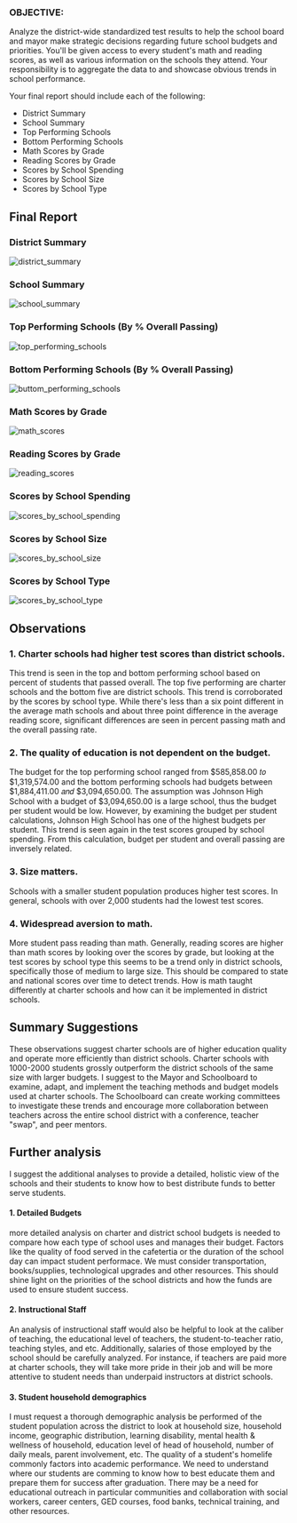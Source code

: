 ### OBJECTIVE:
Analyze the district-wide standardized test results to help the school board and mayor make strategic decisions regarding future school budgets and priorities. You'll be given access to every student's math and reading scores, as well as various information on the schools they attend. Your responsibility is to aggregate the data to and showcase obvious trends in school performance.

Your final report should include each of the following:
* District Summary
* School Summary
* Top Performing Schools
* Bottom Performing Schools
* Math Scores by Grade
* Reading Scores by Grade
* Scores by School Spending
* Scores by School Size
* Scores by School Type


## Final Report

### District Summary

![district_summary](Images/district_summary.png)


### School Summary

![school_summary](Images/school_summary.png)


### Top Performing Schools (By % Overall Passing)
  
![top_performing_schools](Images/top_performing_schools.png)  


### Bottom Performing Schools (By % Overall Passing)

![buttom_performing_schools](Images/buttom_performing_schools.png)


### Math Scores by Grade

![math_scores](Images/math_scores.png)


### Reading Scores by Grade

![reading_scores](Images/reading_scores.png)


### Scores by School Spending

![scores_by_school_spending](Images/scores_by_school_spending.png)


### Scores by School Size

![scores_by_school_size](Images/scores_by_school_size.png)


### Scores by School Type

![scores_by_school_type](Images/scores_by_school_type.png)


## Observations

### 1. Charter schools had higher test scores than district schools. 
This trend is seen in the top and bottom performing school based on percent of students that passed overall. The top five performing are charter schools and the bottom five are district schools. This trend is corroborated by the scores by school type. While there's less than a six point different in the average math schools and about three point difference in the average reading score, significant differences are seen in percent passing math and the overall passing rate.

### 2. The quality of education is not dependent on the budget. 
The budget for the top performing school ranged from  $585,858.00 𝑡𝑜 $1,319,574.00 and the bottom performing schools had budgets between  $1,884,411.00 𝑎𝑛𝑑 $3,094,650.00. The assumption was Johnson High School with a budget of $3,094,650.00 is a large school, thus the budget per student would be low. However, by examining the budget per student calculations, Johnson High School has one of the highest budgets per student. This trend is seen again in the test scores grouped by school spending. From this calculation, budget per student and overall passing are inversely related. 

### 3. Size matters.
Schools with a smaller student population produces higher test scores. In general, schools with over 2,000 students had the lowest test scores. 

### 4. Widespread aversion to math.
More student pass reading than math. Generally, reading scores are higher than math scores by looking over the scores by grade, but looking at the test scores by school type this seems to be a trend only in district schools, specifically those of medium to large size. This should be compared to state and national scores over time to detect trends. How is math taught differently at charter schools and how can it be implemented in district schools. 

## Summary Suggestions
These observations suggest charter schools are of higher education quality and operate more efficiently than district schools. Charter schools with 1000-2000 students grossly outperform the district schools of the same size with larger budgets. I suggest to the Mayor and Schoolboard to examine, adapt, and implement the teaching methods and budget models used at charter schools. The Schoolboard can create working committees to investigate these trends and encourage more collaboration between teachers across the entire school district with a conference, teacher "swap", and peer mentors. 

## Further analysis
I suggest the additional analyses to provide a detailed, holistic view of the schools and their students to know how to best distribute funds to better serve students.

#### 1. Detailed Budgets
more detailed analysis on charter and district school budgets is needed to compare how each type of school uses and manages their budget. Factors like the quality of food served in the cafetertia or the duration of the school day can impact student performace. We must consider transportation, books/supplies, technological upgrades and other resources. This should shine light on the priorities of the school districts and how the funds are used to ensure student success.  

#### 2. Instructional Staff
An analysis of instructional staff would also be helpful to look at the caliber of teaching, the educational level of teachers, the student-to-teacher ratio, teaching styles, and etc. Additionally, salaries of those employed by the school should be carefully analyzed. For instance, if teachers are paid more at charter schools, they will take more pride in their job and will be more attentive to student needs than underpaid instructors at district schools. 

#### 3. Student household demographics
I must request a thorough demographic analysis be performed of the student population across the district to look at household size, household income, geographic distribution, learning disability, mental health & wellness of household, education level of head of household, number of daily meals, parent involvement, etc. The quality of a student's homelife commonly factors into academic performance. We need to understand where our students are comming to know how to best educate them and prepare them for success after graduation. There may be a need for educational outreach in particular communities and collaboration with social workers, career centers, GED courses, food banks, technical training, and other resources. 


